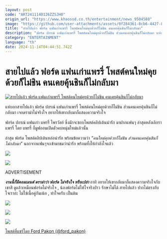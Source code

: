 ```yaml
---
layout: post
code: "ART2411140126ZZSJH0"
origin_url: "https://www.khaosod.co.th/entertainment/news_9504588"
image: "https://github.com/user-attachments/assets/0f284361-8cb6-4427-8826-c465de28c72d"
title: "สายไปแล้ว ฟอร์ด แฟนเก่าแพรรี่ โพสต์คนใหม่คุยด้วยก็ไม่ชิน คนเคยคุ้นชินก็ไม่กลับมา"
description: "ฟอร์ด ปกรณ์ แฟนเก่าแพรรี่ โพสต์คนใหม่คุยด้วยก็ไม่ชิน ส่วนคนเคยคุ้นชินก็ไม่กลับมา แห่บอกสายไปแล้ว เจอดราม่าไม่จริงใจ อยากให้เขากลับมาก็แสดงความจริงใจ"
category: "ENTERTAINMENT"
language: "th"
date: 2024-11-14T04:44:51.742Z
---
```


# สายไปแล้ว ฟอร์ด แฟนเก่าแพรรี่ โพสต์คนใหม่คุยด้วยก็ไม่ชิน คนเคยคุ้นชินก็ไม่กลับมา

[![สายไปแล้ว ฟอร์ด แฟนเก่าแพรรี่ โพสต์คนใหม่คุยด้วยก็ไม่ชิน คนเคยคุ้นชินก็ไม่กลับมา](https://www.khaosod.co.th/wpapp/uploads/2024/11/fordpear1411679998.jpg "สายไปแล้ว ฟอร์ด แฟนเก่าแพรรี่ โพสต์คนใหม่คุยด้วยก็ไม่ชิน คนเคยคุ้นชินก็ไม่กลับมา")](https://www.khaosod.co.th/wpapp/uploads/2024/11/fordpear1411679998.jpg)

แห่บอกสายไปแล้ว ฟอร์ด ปกรณ์ แฟนเก่าแพรรี่ โพสต์คนใหม่คุยด้วยก็ไม่ชิน ส่วนคนเคยคุ้นชินก็ไม่กลับมา เจอดราม่าไม่จริงใจ อยากให้เขากลับมาก็แสดงความจริงใจ

ฟอร์ด ปกรณ์ แฟนเก่า แพรรี่ ไพรวัลย์ ซึ่งมักจะชอบโพสต์คลิปเต้นน่ารัก มาฝากแฟนๆ ล่าสุดหลังเลิกรา แพรรี่ โดย แพรรี่ ก็มูฟออนเปิดตัวคบหนุ่มใหม่แล้วนั้น

ล่าสุด ฟอร์ด โพสต์คลิปเต้นหล่อน่ารัก พร้อมข้อความว่า _“คนใหม่คุยด้วยก็ไม่ชิน ส่วนคนเคยคุ้นชินก็ไม่กลับมา”_ นอกจากแฟนๆจะเข้ามาชมว่าน่ารัก พร้อมทั้งให้กำลังใจแล้ว

[![](https://www.khaosod.co.th/wpapp/uploads/2024/11/fordpear1411671.jpg)](https://www.khaosod.co.th/wpapp/uploads/2024/11/fordpear1411671.jpg)

[![](https://www.khaosod.co.th/wpapp/uploads/2024/11/fordpear14116711.jpg)](https://www.khaosod.co.th/wpapp/uploads/2024/11/fordpear14116711.jpg)

ADVERTISEMENT

_**งานนี้ก็มีคอมเมนต์ ดราม่าว่า ฟอร์ด ไม่จริงใจ หรือเปล่า**_ อาทิ อยากให้เขากลับมาก็แสดงความจริงใจกับเขาสิ ดูแล้วเหมือนฟอร์ดไม่จริงใจ , น้องฟอร์ดไม่ให้ใจจริงป่าว รักษาไม่ได้ สายไปแล้ว ปากไม่ตรงกับใจเราอ่ะ ไม่ใช่เนื้อคู่กันเน้อ , ทำใจครับ เป็นต้น

[![](https://www.khaosod.co.th/wpapp/uploads/2024/11/fordpear1411673.jpg)](https://www.khaosod.co.th/wpapp/uploads/2024/11/fordpear1411673.jpg)

[![](https://www.khaosod.co.th/wpapp/uploads/2024/11/fordpear1411674.jpg)](https://www.khaosod.co.th/wpapp/uploads/2024/11/fordpear1411674.jpg)

[![](https://www.khaosod.co.th/wpapp/uploads/2024/11/fordpear1411675.jpg)](https://www.khaosod.co.th/wpapp/uploads/2024/11/fordpear1411675.jpg)





[โพสต์ที่แชร์โดย Ford Pakon (@ford\_pakon)](https://www.instagram.com/reel/DCTEm_ByEK5/?utm_source=ig_embed&utm_campaign=loading)

